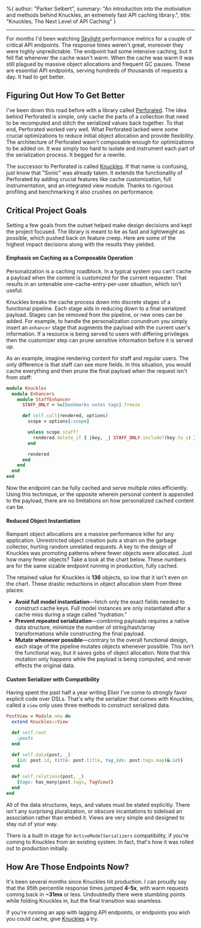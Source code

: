 %{
  author: "Parker Selbert",
  summary: "An introduction into the motiviation and methods behind Knuckles, an extremely fast API caching library.",
  title: "Knuckles, The Next Level of API Caching"
}

---

<script src="https://cdnjs.cloudflare.com/ajax/libs/Chart.js/2.0.0/Chart.js"></script>

For months I'd been watching [Skylight][skylight] performance metrics for a
couple of critical API endpoints. The response times weren't great, moreover
they were highly unpredictable. The endpoint had some intensive caching, but it
fell flat whenever the cache wasn't warm. When the cache was warm it was still
plagued by massive object allocations and frequent GC pauses. These are
essential API endpoints, serving hundreds of thousands of requests a day. It had
to get better.

## Figuring Out How To Get Better

I've been down this road before with a library called [Perforated][perforated].
The idea behind Perforated is simple, only cache the parts of a collection that
need to be recomputed and stitch the serialized values back together. To that
end, Perforated worked very well. What Perforated lacked were some crucial
optimizations to reduce initial object allocation and provide flexibility. The
architecture of Perforated wasn't composable enough for optimizations to be
added on. It was simply too hard to isolate and instrument each part of the
serialization process. It begged for a rewrite.

The successor to Perforated is called [Knuckles][knuckles]. If that name is
confusing, just know that "Sonic" was already taken. It extends the
functionality of Perforated by adding crucial features like cache customization,
full instrumentation, and an integrated view module. Thanks to rigorous
profiling and benchmarking it also crushes on performance.

## Critical Project Goals

Setting a few goals from the outset helped make design decisions and kept the
project focused. The library is meant to be as fast and lightweight as possible,
which pushed back on feature creep. Here are some of the highest impact
decisions along with the results they yielded.

#### Emphasis on Caching as a Composable Operation

Personalization is a caching roadblock. In a typical system you can't cache a
payload when the content is customized for the current requester. That results
in an untenable one-cache-entry-per-user situation, which isn't useful.

Knuckles breaks the cache process down into discrete stages of a functional
pipeline. Each stage aids in reducing down to a final serialized payload. Stages
can be removed from the pipeline, or new ones can be added. For example, to
handle the personalization conundrum you simply insert an `enhancer` stage that
augments the payload with the current user's information. If a resource is being
served to users with differing privileges then the customizer step can prune
sensitive information before it is served up.

As an example, imagine rendering content for staff and regular users. The only
difference is that staff can see more fields. In this situation, you would cache
everything and then prune the final payload when the request isn't from staff:

~~~ruby
module Knuckles
  module Enhancers
    module StaffEnhancer
      STAFF_ONLY = %w[bookmarks notes tags].freeze

      def self.call(rendered, options)
        scope = options[:scope]

        unless scope.staff?
          rendered.delete_if { |key, _| STAFF_ONLY.include?(key.to_s) }
        end

        rendered
      end
    end
  end
end
~~~

Now the endpoint can be fully cached and serve multiple roles efficiently. Using
this technique, or the opposite wherein personal content is appended to the
payload, there are no limitations on how personalized cached content can be.

#### Reduced Object Instantiation

Rampant object allocations are a massive performance killer for any application.
Unrestricted object creation puts a strain on the garbage collector, hurting
random unrelated requests. A key to the design of Knuckles was promoting
patterns where fewer objects were allocated. Just how many fewer objects? Take a
look at the chart below. These numbers are for the same sizable endpoint running
in production, fully cached.

<canvas id="alloc-chart" width="800" height="400"></canvas>

<script>
  var data = {
    labels: ["Allocated", "Retained"],
    datasets: [
      {
        label: "ams/perforated",
        backgroundColor: "rgba(255,99,132,0.5)",
        borderWidth: 0,
        hoverBackgroundColor: "rgba(255,99,132,0.7)",
        data: [148735, 18203]
      },
      {
        label: "ams/knuckles",
        backgroundColor: "rgba(99,255,132,0.5)",
        borderWidth: 0,
        hoverBackgroundColor: "rgba(99,255,132,0.7)",
        data: [19603, 136]
      }
    ]
  };

  new Chart(document.getElementById('alloc-chart').getContext('2d'), {
    type: 'bar',
    data: data,
    options: { responsive: true }
  });
</script>

The retained value for Knuckles is **136** objects, so low that it isn't even on
the chart. These drastic reductions in object allocation stem from three places:

* **Avoid full model instantiation**—fetch only the exact fields needed to construct
  cache keys. Full model instances are only instantiated after a cache miss
  during a stage called "hydration."
* **Prevent repeated serialization**—combining payloads requires a native data
  structure, minimize the number of string/hash/array transformations while
  constructing the final payload.
* **Mutate whenever possible**—contrary to the overall functional design, each stage
  of the pipeline mutates objects whenever possible. This isn't the functional
  way, but it saves gobs of object allocation. Note that this mutation only
  happens while the payload is being computed, and never effects the original
  data.

#### Custom Serializer with Compatibility

Having spent the past half a year writing Elixir I've come to strongly favor
explicit code over DSLs. That's why the serializer that comes with Knuckles,
called a `view` only uses three methods to construct serialized data.

~~~ruby
PostView = Module.new do
  extend Knuckles::View

  def self.root
    :posts
  end

  def self.data(post, _)
    {id: post.id, title: post.title, tag_ids: post.tags.map(&:id)}
  end

  def self.relations(post, _)
    {tags: has_many(post.tags, TagView)}
  end
end
~~~

All of the data structures, keys, and values must be stated explicitly. There
isn't any surprising pluralization, or obscure incantations to sideload an
association rather than embed it. Views are very simple and designed to stay out
of your way.

There is a built in stage for `ActiveModelSerializers` compatibility, if you're
coming to Knuckles from an existing system. In fact, that's how it was rolled
out to production initially.

## How Are Those Endpoints Now?

It's been several months since Knuckles hit production. I can proudly say that
the 95th percentile response times jumped **4-5x**, with warm requests coming
back in **~31ms** or less. Undoubtedly there were stumbling points while folding
Knuckles in, but the final transition was seamless.

If you're running an app with lagging API endpoints, or endpoints you wish you
could cache, give [Knuckles][knuckles] a try.

[transcon]: drkp.net/papers/txcache-osdi10.pdf
[skylight]: http://skylight.io
[perforated]: https://github.com/sorentwo/perforated
[knuckles]: https://github.com/sorentwo/knuckles
